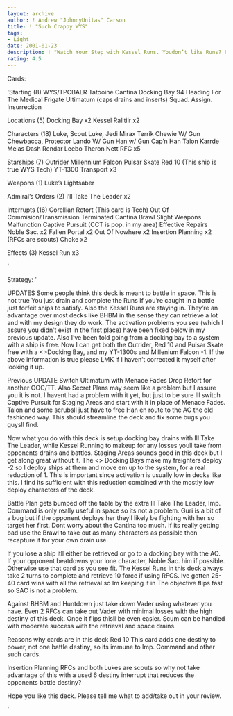```yaml
---
layout: archive
author: ! Andrew "JohnnyUnitas" Carson
title: ! "Such Crappy WYS"
tags:
- Light
date: 2001-01-23
description: ! "Watch Your Step with Kessel Runs. Youdon’t like Runs? Please don’t reviewthis deck unfairly because of it."
rating: 4.5
---
```

Cards: 

'Starting (8)
WYS/TPCBALR
Tatooine
Cantina
Docking Bay 94
Heading For The Medical Frigate
Ultimatum (caps drains and inserts)
Squad. Assign.
Insurrection

Locations (5)
Docking Bay x2
Kessel
Ralltiir x2

Characters (18)
Luke, Scout
Luke, Jedi
Mirax Terrik
Chewie W/ Gun
Chewbacca, Protector
Lando W/ Gun
Han w/ Gun
Cap’n Han
Talon Karrde
Melas
Dash Rendar
Leebo
Theron Nett
RFC x5

Starships (7)
Outrider
Millennium Falcon
Pulsar Skate
Red 10 (This ship is true WYS Tech)
YT-1300 Transport x3

Weapons (1)
Luke’s Lightsaber

Admiral’s Orders (2)
I’ll Take The Leader x2

Interrupts (16)
Corellian Retort (This card is Tech)
Out Of Commision/Transmission Terminated
Cantina Brawl
Slight Weapons Malfunction
Captive Pursuit (CCT is pop. in my area)
Effective Repairs
Noble Sac. x2
Fallen Portal x2
Out Of Nowhere x2
Insertion Planning x2 (RFCs are scouts)
Choke x2

Effects (3)
Kessel Run x3




'

Strategy: '

UPDATES Some people think this deck is
meant to battle in space. This is not true
You just drain and complete the Runs If
you’re caught in a battle just forfeit ships
to satisfy. Also the Kessel Runs are staying
in. They’re an advantage over most decks
like BHBM in the sense they can retrieve
a lot and with my design they do work.
The activation problems you see (which
I assure you didn’t exist in the first place)
have been fixed below in my previous
update. Also I’ve been told going from a
docking bay to a system with a ship is free.
Now I can get both the Outrider, Red 10
and Pulsar Skate free with a <>Docking
Bay, and my YT-1300s and Millenium
Falcon -1. If the above information is true
please LMK if I haven’t corrected it myself
after looking it up.

Previous UPDATE Switch Ultimatum with
Menace Fades Drop Retort for another OOC/TT.
Also Secret Plans may seem like a problem but
I assure you it is not. I havent had a problem with
it yet, but just to be sure Ill switch Captive Pursuit
for Staging Areas and start with it in place of
Menace Fades. Talon and some scrubsll just
have to free Han en route to the AC the old
fashioned way. This should streamline the
deck and fix some bugs you guysll find.

Now what you do with this deck is setup docking
bay drains with Ill Take The Leader, while Kessel
Running to makeup for any losses youll take from
opponents drains and battles. Staging Areas sounds
good in this deck but I get along great without it.
The <> Docking Bays make my freighters deploy -2
so I deploy ships at them and move em up to the
system, for a real reduction of 1. This is
important since activation is usually low in decks
like this. I find its sufficient with this
 reduction combined with the mostly low deploy
characters of the deck.

Battle Plan gets bumped off the table by the
extra Ill Take The Leader, Imp. Command is only
really useful in space so its not a problem. Guri
is a bit of a bug but if the opponent deploys her
theyll likely be fighting with her so target her
first. Dont worry about the Cantina too much. If
its really getting bad use the Brawl to take out
as many characters as possible then recapture it
for your own drain use.

If you lose a ship itll either be retrieved or
go to a docking bay with the AO. If your opponent
beatdowns your lone character, Noble Sac. him if
possible. Otherwise use that card as you see fit.
The Kessel Runs in this deck always take 2 turns
to complete and retrieve 10 force if using RFCS.
Ive gotten 25-40 card wins with all the retrieval
so Im keeping it in The objective flips fast so
SAC is not a problem.

Against BHBM and Huntdown just take down Vader
using whatever you have. Even 2 RFCs can take
out Vader with minimal losses with the high
destiny of this deck. Once it flips thisll be
even easier. Scum can be handled with moderate
success with the retrieval and space drains.

Reasons why cards are in this deck
Red 10 This card adds one destiny to power, not
one battle destiny, so its immune to Imp. Command
and other such cards.

Insertion Planning RFCs and both Lukes are scouts
so why not take advantage of this with a used 6
destiny interrupt that reduces the opponents
battle destiny?

Hope you like this deck. Please tell me what to
add/take out in your review.

'